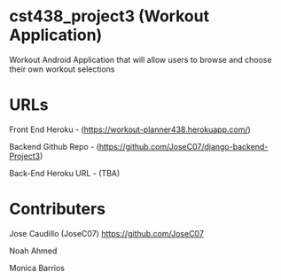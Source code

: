 # cst438_project3 (Workout Application)

Workout Android Application that will allow users to browse and choose their own workout selections

# URLs 
Front End Heroku - (https://workout-planner438.herokuapp.com/)

Backend Github Repo - (https://github.com/JoseC07/django-backend-Project3)

Back-End Heroku URL - (TBA)

# Contributers
Jose Caudillo (JoseC07) https://github.com/JoseC07

Noah Ahmed

Monica Barrios 

